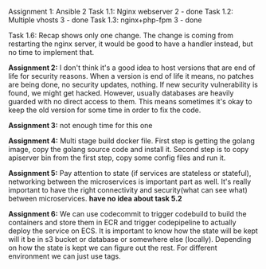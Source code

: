 Assignment 1: Ansible 2
Task 1.1: Nginx webserver 2 - done
Task 1.2: Multiple vhosts 3 - done 
Task 1.3: nginx+php-fpm 3 - done

Task 1.6: Recap shows only one change. The change is coming from restarting the nginx server, it would be good to have a handler instead, but no time to implement that.





**Assignment 2:**
I don't think it's a good idea to host versions that are end of life for security reasons. When a version is end of life it means, no patches are being done, no security updates, nothing. If new security vulnerability is found, we might get hacked. However, usually databases are heavily guarded with no direct access to them. This means sometimes it's okay to keep the old version for some time in order to fix the code. 


**Assignment 3:** not enough time for this one



**Assignment 4:** Multi stage build docker file. First step is getting the golang image, copy the golang source code and install it. Second step is to copy apiserver bin  from the first step, copy some  config files and run it.


**Assignment 5:** Pay attention to state (if services are stateless or stateful), networking between the microservices is important part as well. It's really important to have the right connectivity and  security(what can see what) between microservices.
**have no idea about task 5.2**


**Assignment 6:** We can use codecommit to trigger  codebuild to build the containers and store them in ECR and trigger codepipeline to actually deploy  the service on ECS. It is important to know how the state will be kept will it be in s3 bucket or database or somewhere else (locally). Depending on how the state is kept we can figure out the rest. For different environment we can just use tags.
